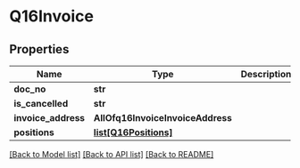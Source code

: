 # Q16Invoice

## Properties
Name | Type | Description | Notes
------------ | ------------- | ------------- | -------------
**doc_no** | **str** |  | 
**is_cancelled** | **str** |  | 
**invoice_address** | **AllOfq16InvoiceInvoiceAddress** |  | 
**positions** | [**list[Q16Positions]**](Q16Positions.md) |  | 

[[Back to Model list]](../README.md#documentation-for-models) [[Back to API list]](../README.md#documentation-for-api-endpoints) [[Back to README]](../README.md)

